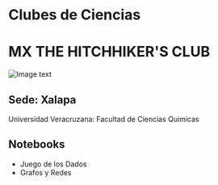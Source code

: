 # Clubes de Ciencias 
# MX THE HITCHHIKER'S CLUB 

![Image text](https://github.com/Oswaldoivann/Clubes-Ciencias_Mx/blob/main/Clubes.jpg)

## Sede: Xalapa

Universidad Veracruzana: Facultad de Ciencias Quimicas


## Notebooks

- Juego de los Dados
- Grafos y Redes


